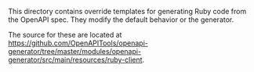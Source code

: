 This directory contains override templates for generating Ruby code from the OpenAPI spec.  They modify the default behavior or the generator.

The source for these are located at https://github.com/OpenAPITools/openapi-generator/tree/master/modules/openapi-generator/src/main/resources/ruby-client.
